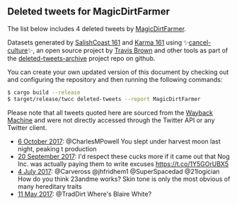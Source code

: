 ## Deleted tweets for MagicDirtFarmer

The list below includes 4 deleted tweets by
[MagicDirtFarmer](https://twitter.com/MagicDirtFarmer).



Datasets generated by [SalishCoast 161](https://twitter.com/SalishCoastA) and [Karma 161](https://twitter.com/KarmaOneSixOne)
using ✨[cancel-culture](https://github.com/travisbrown/cancel-culture)✨, an open source project by [Travis Brown](https://twitter.com/travisbrown) 
and other tools as part of the [deleted-tweets-archive](https://github.com/salcoast/deleted-tweets-archive/) project repo on github.

You can create your own updated version of this document by checking out and configuring the
repository and then running the following commands:

```bash
$ cargo build --release
$ target/release/twcc deleted-tweets --report MagicDirtFarmer
```

Please note that all tweets quoted here are sourced from the
[Wayback Machine](https://web.archive.org) and were not directly accessed through the Twitter API or
any Twitter client.

* [ 6 October 2017](https://web.archive.org/web/20171006214440/https://twitter.com/MagicDirtFarmer/status/916418958722588672): @CharlesMPowell You slept under harvest moon last night, peaking t production
* [20 September 2017](https://web.archive.org/web/20170920042645/https://twitter.com/MagicDirtFarmer/status/910359552629067777): I'd respect these cucks more if it came out that Nog Inc. was actually paying them to write excuses https://t.co/1Y5GOrUBX5
* [ 4 July 2017](https://web.archive.org/web/20170704161021/https://twitter.com/MagicDirtFarmer/status/882270365828960256): @Carveross @jhfridhem1 @SuperSpacedad @21logician How do you think 23andme works? Skin tone is only the most obvious of many hereditary traits
* [11 May 2017](https://web.archive.org/web/20170511225829/https://twitter.com/MagicDirtFarmer/status/862804131215486977): @TradDirt Where's Blaire White?
